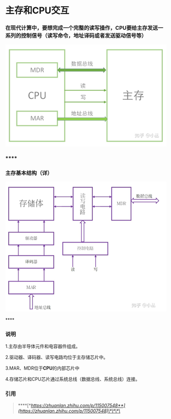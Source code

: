 # 主存和CPU交互

### 在现代计算中，要想完成一个完整的读写操作，CPU要给主存发送一系列的控制信号（读写命令，地址译码或者发送驱动信号等）

![](../.gitbook/assets/image%20%283%29.png)

### \*\*\*\*

### **主存基本结构（详）**

![](../.gitbook/assets/image%20%284%29.png)

\*\*\*\*

### **说明**

1.主存由半导体元件和电容器件组成。

2.驱动器、译码器、读写电路均位于主存储芯片中。

3.MAR、MDR位于**CPU**的内部芯片中

4.存储芯片和CPU芯片通过系统总线（数据总线、系统总线）连接。

### 

### 引用

> \*\*\*\*[**https://zhuanlan.zhihu.com/p/115007548**](https://zhuanlan.zhihu.com/p/115007548)\*\*\*\*

